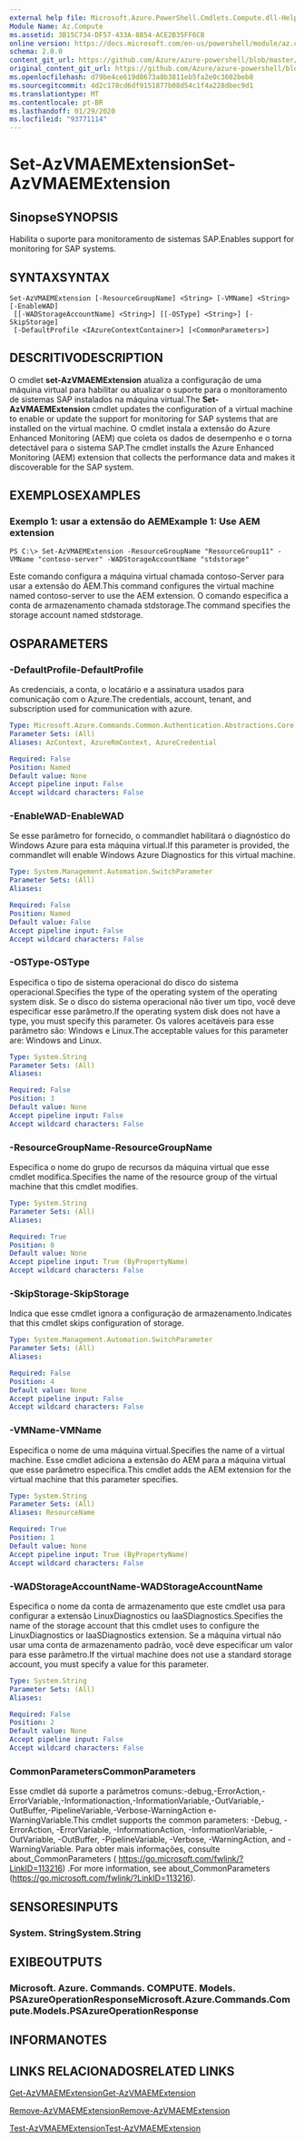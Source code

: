 ```yaml
---
external help file: Microsoft.Azure.PowerShell.Cmdlets.Compute.dll-Help.xml
Module Name: Az.Compute
ms.assetid: 3B15C734-DF57-433A-8854-ACE2B35FF6CB
online version: https://docs.microsoft.com/en-us/powershell/module/az.compute/set-azvmaemextension
schema: 2.0.0
content_git_url: https://github.com/Azure/azure-powershell/blob/master/src/Compute/Compute/help/Set-AzVMAEMExtension.md
original_content_git_url: https://github.com/Azure/azure-powershell/blob/master/src/Compute/Compute/help/Set-AzVMAEMExtension.md
ms.openlocfilehash: d79be4ce619d8673a8b3811eb5fa2e0c3602beb8
ms.sourcegitcommit: 4d2c178cd6df9151877b08d54c1f4a228dbec9d1
ms.translationtype: MT
ms.contentlocale: pt-BR
ms.lasthandoff: 01/29/2020
ms.locfileid: "93771114"
---
```

# <span data-ttu-id="9f648-101">Set-AzVMAEMExtension</span><span class="sxs-lookup"><span data-stu-id="9f648-101">Set-AzVMAEMExtension</span></span>

## <span data-ttu-id="9f648-102">Sinopse</span><span class="sxs-lookup"><span data-stu-id="9f648-102">SYNOPSIS</span></span>
<span data-ttu-id="9f648-103">Habilita o suporte para monitoramento de sistemas SAP.</span><span class="sxs-lookup"><span data-stu-id="9f648-103">Enables support for monitoring for SAP systems.</span></span>

## <span data-ttu-id="9f648-104">SYNTAX</span><span class="sxs-lookup"><span data-stu-id="9f648-104">SYNTAX</span></span>

```
Set-AzVMAEMExtension [-ResourceGroupName] <String> [-VMName] <String> [-EnableWAD]
 [[-WADStorageAccountName] <String>] [[-OSType] <String>] [-SkipStorage]
 [-DefaultProfile <IAzureContextContainer>] [<CommonParameters>]
```

## <span data-ttu-id="9f648-105">DESCRITIVO</span><span class="sxs-lookup"><span data-stu-id="9f648-105">DESCRIPTION</span></span>
<span data-ttu-id="9f648-106">O cmdlet **set-AzVMAEMExtension** atualiza a configuração de uma máquina virtual para habilitar ou atualizar o suporte para o monitoramento de sistemas SAP instalados na máquina virtual.</span><span class="sxs-lookup"><span data-stu-id="9f648-106">The **Set-AzVMAEMExtension** cmdlet updates the configuration of a virtual machine to enable or update the support for monitoring for SAP systems that are installed on the virtual machine.</span></span>
<span data-ttu-id="9f648-107">O cmdlet instala a extensão do Azure Enhanced Monitoring (AEM) que coleta os dados de desempenho e o torna detectável para o sistema SAP.</span><span class="sxs-lookup"><span data-stu-id="9f648-107">The cmdlet installs the Azure Enhanced Monitoring (AEM) extension that collects the performance data and makes it discoverable for the SAP system.</span></span>

## <span data-ttu-id="9f648-108">EXEMPLOS</span><span class="sxs-lookup"><span data-stu-id="9f648-108">EXAMPLES</span></span>

### <span data-ttu-id="9f648-109">Exemplo 1: usar a extensão do AEM</span><span class="sxs-lookup"><span data-stu-id="9f648-109">Example 1: Use AEM extension</span></span>
```
PS C:\> Set-AzVMAEMExtension -ResourceGroupName "ResourceGroup11" -VMName "contoso-server" -WADStorageAccountName "stdstorage"
```

<span data-ttu-id="9f648-110">Este comando configura a máquina virtual chamada contoso-Server para usar a extensão do AEM.</span><span class="sxs-lookup"><span data-stu-id="9f648-110">This command configures the virtual machine named contoso-server to use the AEM extension.</span></span>
<span data-ttu-id="9f648-111">O comando especifica a conta de armazenamento chamada stdstorage.</span><span class="sxs-lookup"><span data-stu-id="9f648-111">The command specifies the storage account named stdstorage.</span></span>

## <span data-ttu-id="9f648-112">OS</span><span class="sxs-lookup"><span data-stu-id="9f648-112">PARAMETERS</span></span>

### <span data-ttu-id="9f648-113">-DefaultProfile</span><span class="sxs-lookup"><span data-stu-id="9f648-113">-DefaultProfile</span></span>
<span data-ttu-id="9f648-114">As credenciais, a conta, o locatário e a assinatura usados para comunicação com o Azure.</span><span class="sxs-lookup"><span data-stu-id="9f648-114">The credentials, account, tenant, and subscription used for communication with azure.</span></span>

```yaml
Type: Microsoft.Azure.Commands.Common.Authentication.Abstractions.Core.IAzureContextContainer
Parameter Sets: (All)
Aliases: AzContext, AzureRmContext, AzureCredential

Required: False
Position: Named
Default value: None
Accept pipeline input: False
Accept wildcard characters: False
```

### <span data-ttu-id="9f648-115">-EnableWAD</span><span class="sxs-lookup"><span data-stu-id="9f648-115">-EnableWAD</span></span>
<span data-ttu-id="9f648-116">Se esse parâmetro for fornecido, o commandlet habilitará o diagnóstico do Windows Azure para esta máquina virtual.</span><span class="sxs-lookup"><span data-stu-id="9f648-116">If this parameter is provided, the commandlet will enable Windows Azure Diagnostics for this virtual machine.</span></span>

```yaml
Type: System.Management.Automation.SwitchParameter
Parameter Sets: (All)
Aliases:

Required: False
Position: Named
Default value: False
Accept pipeline input: False
Accept wildcard characters: False
```

### <span data-ttu-id="9f648-117">-OSType</span><span class="sxs-lookup"><span data-stu-id="9f648-117">-OSType</span></span>
<span data-ttu-id="9f648-118">Especifica o tipo de sistema operacional do disco do sistema operacional.</span><span class="sxs-lookup"><span data-stu-id="9f648-118">Specifies the type of the operating system of the operating system disk.</span></span>
<span data-ttu-id="9f648-119">Se o disco do sistema operacional não tiver um tipo, você deve especificar esse parâmetro.</span><span class="sxs-lookup"><span data-stu-id="9f648-119">If the operating system disk does not have a type, you must specify this parameter.</span></span>
<span data-ttu-id="9f648-120">Os valores aceitáveis para esse parâmetro são: Windows e Linux.</span><span class="sxs-lookup"><span data-stu-id="9f648-120">The acceptable values for this parameter are: Windows and Linux.</span></span>

```yaml
Type: System.String
Parameter Sets: (All)
Aliases:

Required: False
Position: 3
Default value: None
Accept pipeline input: False
Accept wildcard characters: False
```

### <span data-ttu-id="9f648-121">-ResourceGroupName</span><span class="sxs-lookup"><span data-stu-id="9f648-121">-ResourceGroupName</span></span>
<span data-ttu-id="9f648-122">Especifica o nome do grupo de recursos da máquina virtual que esse cmdlet modifica.</span><span class="sxs-lookup"><span data-stu-id="9f648-122">Specifies the name of the resource group of the virtual machine that this cmdlet modifies.</span></span>

```yaml
Type: System.String
Parameter Sets: (All)
Aliases:

Required: True
Position: 0
Default value: None
Accept pipeline input: True (ByPropertyName)
Accept wildcard characters: False
```

### <span data-ttu-id="9f648-123">-SkipStorage</span><span class="sxs-lookup"><span data-stu-id="9f648-123">-SkipStorage</span></span>
<span data-ttu-id="9f648-124">Indica que esse cmdlet ignora a configuração de armazenamento.</span><span class="sxs-lookup"><span data-stu-id="9f648-124">Indicates that this cmdlet skips configuration of storage.</span></span>

```yaml
Type: System.Management.Automation.SwitchParameter
Parameter Sets: (All)
Aliases:

Required: False
Position: 4
Default value: None
Accept pipeline input: False
Accept wildcard characters: False
```

### <span data-ttu-id="9f648-125">-VMName</span><span class="sxs-lookup"><span data-stu-id="9f648-125">-VMName</span></span>
<span data-ttu-id="9f648-126">Especifica o nome de uma máquina virtual.</span><span class="sxs-lookup"><span data-stu-id="9f648-126">Specifies the name of a virtual machine.</span></span>
<span data-ttu-id="9f648-127">Esse cmdlet adiciona a extensão do AEM para a máquina virtual que esse parâmetro especifica.</span><span class="sxs-lookup"><span data-stu-id="9f648-127">This cmdlet adds the AEM extension for the virtual machine that this parameter specifies.</span></span>

```yaml
Type: System.String
Parameter Sets: (All)
Aliases: ResourceName

Required: True
Position: 1
Default value: None
Accept pipeline input: True (ByPropertyName)
Accept wildcard characters: False
```

### <span data-ttu-id="9f648-128">-WADStorageAccountName</span><span class="sxs-lookup"><span data-stu-id="9f648-128">-WADStorageAccountName</span></span>
<span data-ttu-id="9f648-129">Especifica o nome da conta de armazenamento que este cmdlet usa para configurar a extensão LinuxDiagnostics ou IaaSDiagnostics.</span><span class="sxs-lookup"><span data-stu-id="9f648-129">Specifies the name of the storage account that this cmdlet uses to configure the LinuxDiagnostics or IaaSDiagnostics extension.</span></span>
<span data-ttu-id="9f648-130">Se a máquina virtual não usar uma conta de armazenamento padrão, você deve especificar um valor para esse parâmetro.</span><span class="sxs-lookup"><span data-stu-id="9f648-130">If the virtual machine does not use a standard storage account, you must specify a value for this parameter.</span></span>

```yaml
Type: System.String
Parameter Sets: (All)
Aliases:

Required: False
Position: 2
Default value: None
Accept pipeline input: False
Accept wildcard characters: False
```

### <span data-ttu-id="9f648-131">CommonParameters</span><span class="sxs-lookup"><span data-stu-id="9f648-131">CommonParameters</span></span>
<span data-ttu-id="9f648-132">Esse cmdlet dá suporte a parâmetros comuns:-debug,-ErrorAction,-ErrorVariable,-Informationaction,-InformationVariable,-OutVariable,-OutBuffer,-PipelineVariable,-Verbose-WarningAction e-WarningVariable.</span><span class="sxs-lookup"><span data-stu-id="9f648-132">This cmdlet supports the common parameters: -Debug, -ErrorAction, -ErrorVariable, -InformationAction, -InformationVariable, -OutVariable, -OutBuffer, -PipelineVariable, -Verbose, -WarningAction, and -WarningVariable.</span></span> <span data-ttu-id="9f648-133">Para obter mais informações, consulte about_CommonParameters ( https://go.microsoft.com/fwlink/?LinkID=113216) .</span><span class="sxs-lookup"><span data-stu-id="9f648-133">For more information, see about_CommonParameters (https://go.microsoft.com/fwlink/?LinkID=113216).</span></span>

## <span data-ttu-id="9f648-134">SENSORES</span><span class="sxs-lookup"><span data-stu-id="9f648-134">INPUTS</span></span>

### <span data-ttu-id="9f648-135">System. String</span><span class="sxs-lookup"><span data-stu-id="9f648-135">System.String</span></span>

## <span data-ttu-id="9f648-136">EXIBE</span><span class="sxs-lookup"><span data-stu-id="9f648-136">OUTPUTS</span></span>

### <span data-ttu-id="9f648-137">Microsoft. Azure. Commands. COMPUTE. Models. PSAzureOperationResponse</span><span class="sxs-lookup"><span data-stu-id="9f648-137">Microsoft.Azure.Commands.Compute.Models.PSAzureOperationResponse</span></span>

## <span data-ttu-id="9f648-138">INFORMA</span><span class="sxs-lookup"><span data-stu-id="9f648-138">NOTES</span></span>

## <span data-ttu-id="9f648-139">LINKS RELACIONADOS</span><span class="sxs-lookup"><span data-stu-id="9f648-139">RELATED LINKS</span></span>

[<span data-ttu-id="9f648-140">Get-AzVMAEMExtension</span><span class="sxs-lookup"><span data-stu-id="9f648-140">Get-AzVMAEMExtension</span></span>](./Get-AzVMAEMExtension.md)

[<span data-ttu-id="9f648-141">Remove-AzVMAEMExtension</span><span class="sxs-lookup"><span data-stu-id="9f648-141">Remove-AzVMAEMExtension</span></span>](./Remove-AzVMAEMExtension.md)

[<span data-ttu-id="9f648-142">Test-AzVMAEMExtension</span><span class="sxs-lookup"><span data-stu-id="9f648-142">Test-AzVMAEMExtension</span></span>](./Test-AzVMAEMExtension.md)


